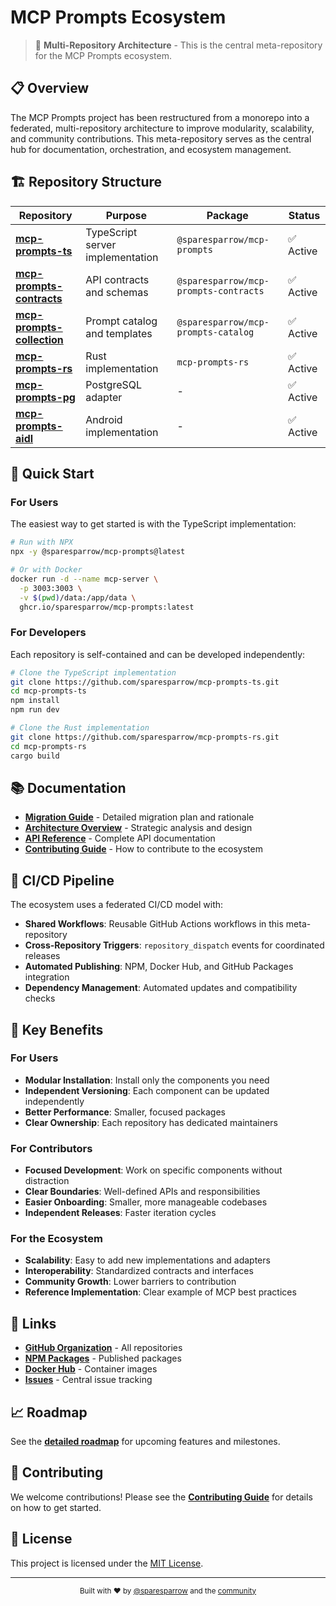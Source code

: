 # MCP Prompts Ecosystem

> 🚀 **Multi-Repository Architecture** - This is the central meta-repository for the MCP Prompts ecosystem.

## 📋 Overview

The MCP Prompts project has been restructured from a monorepo into a federated, multi-repository architecture to improve modularity, scalability, and community contributions. This meta-repository serves as the central hub for documentation, orchestration, and ecosystem management.

## 🏗️ Repository Structure

| Repository | Purpose | Package | Status |
|------------|---------|---------|--------|
| **[mcp-prompts-ts](https://github.com/sparesparrow/mcp-prompts-ts)** | TypeScript server implementation | `@sparesparrow/mcp-prompts` | ✅ Active |
| **[mcp-prompts-contracts](https://github.com/sparesparrow/mcp-prompts-contracts)** | API contracts and schemas | `@sparesparrow/mcp-prompts-contracts` | ✅ Active |
| **[mcp-prompts-collection](https://github.com/sparesparrow/mcp-prompts-collection)** | Prompt catalog and templates | `@sparesparrow/mcp-prompts-catalog` | ✅ Active |
| **[mcp-prompts-rs](https://github.com/sparesparrow/mcp-prompts-rs)** | Rust implementation | `mcp-prompts-rs` | ✅ Active |
| **[mcp-prompts-pg](https://github.com/sparesparrow/mcp-prompts-pg)** | PostgreSQL adapter | - | ✅ Active |
| **[mcp-prompts-aidl](https://github.com/sparesparrow/mcp-prompts-aidl)** | Android implementation | - | ✅ Active |

## 🚀 Quick Start

### For Users

The easiest way to get started is with the TypeScript implementation:

```bash
# Run with NPX
npx -y @sparesparrow/mcp-prompts@latest

# Or with Docker
docker run -d --name mcp-server \
  -p 3003:3003 \
  -v $(pwd)/data:/app/data \
  ghcr.io/sparesparrow/mcp-prompts:latest
```

### For Developers

Each repository is self-contained and can be developed independently:

```bash
# Clone the TypeScript implementation
git clone https://github.com/sparesparrow/mcp-prompts-ts.git
cd mcp-prompts-ts
npm install
npm run dev

# Clone the Rust implementation
git clone https://github.com/sparesparrow/mcp-prompts-rs.git
cd mcp-prompts-rs
cargo build
```

## 📚 Documentation

- **[Migration Guide](MIGRATION.md)** - Detailed migration plan and rationale
- **[Architecture Overview](docs/designs/mcp-prompts-restrukturalizace.md)** - Strategic analysis and design
- **[API Reference](https://github.com/sparesparrow/mcp-prompts-ts#api-reference)** - Complete API documentation
- **[Contributing Guide](CONTRIBUTING.md)** - How to contribute to the ecosystem

## 🔄 CI/CD Pipeline

The ecosystem uses a federated CI/CD model with:

- **Shared Workflows**: Reusable GitHub Actions workflows in this meta-repository
- **Cross-Repository Triggers**: `repository_dispatch` events for coordinated releases
- **Automated Publishing**: NPM, Docker Hub, and GitHub Packages integration
- **Dependency Management**: Automated updates and compatibility checks

## 🎯 Key Benefits

### For Users
- **Modular Installation**: Install only the components you need
- **Independent Versioning**: Each component can be updated independently
- **Better Performance**: Smaller, focused packages
- **Clear Ownership**: Each repository has dedicated maintainers

### For Contributors
- **Focused Development**: Work on specific components without distraction
- **Clear Boundaries**: Well-defined APIs and responsibilities
- **Easier Onboarding**: Smaller, more manageable codebases
- **Independent Releases**: Faster iteration cycles

### For the Ecosystem
- **Scalability**: Easy to add new implementations and adapters
- **Interoperability**: Standardized contracts and interfaces
- **Community Growth**: Lower barriers to contribution
- **Reference Implementation**: Clear example of MCP best practices

## 🔗 Links

- **[GitHub Organization](https://github.com/sparesparrow)** - All repositories
- **[NPM Packages](https://www.npmjs.com/org/sparesparrow)** - Published packages
- **[Docker Hub](https://hub.docker.com/r/sparesparrow)** - Container images
- **[Issues](https://github.com/sparesparrow/mcp-prompts/issues)** - Central issue tracking

## 📈 Roadmap

See the **[detailed roadmap](docs/designs/mcp-prompts-restrukturalizace.md)** for upcoming features and milestones.

## 🤝 Contributing

We welcome contributions! Please see the **[Contributing Guide](CONTRIBUTING.md)** for details on how to get started.

## 📄 License

This project is licensed under the [MIT License](LICENSE).

---

<div align="center">
  <sub>Built with ❤️ by <a href="https://github.com/sparesparrow">@sparesparrow</a> and the <a href="https://github.com/sparesparrow/mcp-prompts/graphs/contributors">community</a></sub>
</div>
